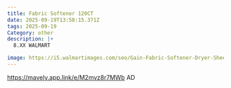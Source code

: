 ```yaml
---
title: Fabric Softener 120CT
date: 2025-09-19T13:58:15.371Z
tags: 2025-09-19
Category: other
description: |+
  8.XX WALMART

image: https://i5.walmartimages.com/seo/Gain-Fabric-Softener-Dryer-Sheets-Original-120-Count_62ef9686-10b3-45d4-be04-271934e0466d.04b7b25c1cb48d5ff9d79dd30b8ffb59.jpeg?odnHeight=573&odnWidth=573&odnBg=FFFFFF
---
```

https://mavely.app.link/e/M2mvz8r7MWb AD